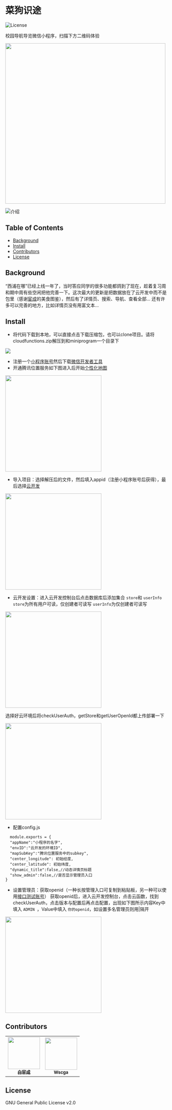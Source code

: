 # 菜狗识途
![License](https://img.shields.io/badge/License-GPL2.0-green.svg)

校园导航导览微信小程序，扫描下方二维码体验
<div align=left><img width="500" height="500" src="https://www.xjtluyoupu.com/upload/2021/11/%E8%8F%9C%E7%8B%97%E8%AF%86%E9%80%94%E5%AE%A3%E4%BC%A0-21bc29e8cf0d4ed5beb96f6419157fef.png"/></div>

![介绍](https://user-images.githubusercontent.com/73621267/139591216-51cda3c7-3c50-4a7e-a046-48c4e78119b7.png)

## Table of Contents
- [Background](#background)
- [Install](#install)
- [Contributors](#Contributors)
- [License](#license)

## Background
“西浦在哪”已经上线一年了，当时答应同学的很多功能都鸽到了现在，趁着复习周和期中周有些空闲把他完善一下。这次最大的更新是把数据放在了云开发中而不是包里（感谢[宦成](https://github.com/bestony)的美食图鉴），然后有了详情页、搜索、导航、查看全部...
还有许多可以完善的地方，比如详情页没有用富文本...
## Install
- 将代码下载到本地，可以直接点击下载压缩包，也可以clone项目。请将cloudfunctions.zip解压到和miniprogram一个目录下

<div align=left><img src="https://www.xjtluyoupu.com/upload/2021/11/image-4dcddac9f1534335a98f995965f27fff.png"/></div>

- 注册一个[小程序账号](https://kf.qq.com/faq/170109iQBJ3Q170109JbQfiu.html)然后下载[微信开发者工具](https://developers.weixin.qq.com/miniprogram/dev/devtools/download.html)
- 开通腾讯位置服务如下图进入后开始[个性化地图](https://lbs.qq.com/product/miniapp/guide/)

<div align=left><img width= auto height="300" src="https://www.xjtluyoupu.com/upload/2021/11/1635735432(1)-0e097d10d1ed44abac1918ed1f8e4cf9.png"/></div>

- 导入项目：选择解压后的文件，然后填入appid（注册小程序账号后获得），最后选择[云开发](https://developers.weixin.qq.com/miniprogram/dev/wxcloud/basis/getting-started.html)

<div align=left><img width= auto height="300" src="https://www.xjtluyoupu.com/upload/2021/11/1635734351(1)-18ba328f19cf4b71bc34af5f22fdf7e7.png"/></div>

- 云开发设置：进入云开发控制台后点击数据库后添加集合 `store`和 `userInfo`
 `store`为所有用户可读，仅创建者可读写
 `userInfo`为仅创建者可读写
 
<div align=left><img width= auto height="300" src="https://www.xjtluyoupu.com/upload/2021/11/1635734681(1)-37eaa0ab46b8457a8fce11e689a81608.png"/></div>

选择好云环境后将checkUserAuth，getStore和getUserOpenId都上传部署一下

<div align=left><img width= auto height="300" src="https://www.xjtluyoupu.com/upload/2021/11/image-154710402228421fb2392af28a693a7c.png"/></div>

- 配置config.js
```
  module.exports = {
  "appName":"小程序的名字",
  "envID":"云开发的环境ID",
  "mapSubKey":"腾讯位置服务中的subkey",
  "center_longitude": 初始经度,
  "center_latitude": 初始纬度,
  "dynamic_title":false,//动态详情页标题
  "show_admin":false,//是否显示管理员入口
}
```
- 设置管理员：获取openid（一种长按管理入口可复制到粘贴板，另一种可以使用[接口测试账号](https://blog.csdn.net/HezhezhiyuLe/article/details/109352740)）
获取openid后，进入云开发控制台，点击云函数，找到checkUserAuth，点击版本与配置后再点击配置，出现如下图所示内容Key中填入 `ADMIN `，Value中填入 `你的openid`，如设置多名管理员则用|隔开

<div align=left><img width= auto height="300" src="https://www.xjtluyoupu.com/upload/2021/11/1635736509(1)-bd124c37972442cda02b41dfffd377c5.png"/></div>

## Contributors
<table>
  <tr>
<td align="center"><a href="https://www.ixiqin.com/"><img src="https://www.xjtluyoupu.com/upload/2021/11/image-553299cc38174ad6ae8d1166a9a0718f.png" width="100px;" alt=""/><br /><sub><b>白宦成</b></sub></a><br /></td>
<td align="center"><a href="https://github.com/Wscga1"><img src="https://www.xjtluyoupu.com/upload/2021/11/image-c3d0f71f9aee4e6ea612845ef7468f6f.png" width="100px;" alt=""/><br /><sub><b>Wscga</b></sub></a><br /></td>
  </tr>
</table>

## License
GNU General Public License v2.0
